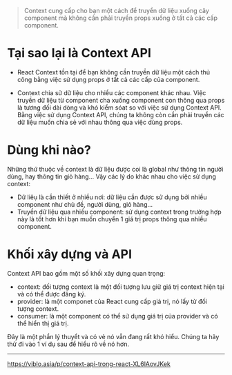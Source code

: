 > Context cung cấp cho bạn một cách để truyền dữ liệu xuống cây component mà không cần phải truyền props xuống ở tất cả các cấp component.

# Tại sao lại là Context API

- React Context tồn tại để bạn không cần truyền dữ liệu một cách thủ công bằng việc sử dụng props ở tất cả các cấp của component. 

- Context chia sử dữ liệu cho nhiều các component khác nhau. Việc truyền dữ liệu từ component cha xuống component con thông qua props là tương đối dài dòng và khó kiểm sóat so với việc sử dụng Context API. Bằng việc sử dụng Context API, chúng ta không còn cần phải truyền các dữ liệu muốn chia sẻ với nhau thông qua việc dùng props.

# Dùng khi nào?

Những thứ thuộc về context là dữ liệu được coi là global như thông tin người dùng, hay thông tin giỏ hàng... Vậy các lý do khác nhau cho việc sử dụng context:
- Dữ liêụ là cần thiết ở nhiều nơi: dữ liệu cần được sử dụng bởi nhiều component như chủ đề, người dùng, giỏ hàng...
- Truyền dữ liệu qua nhiều component: sử dụng context trong trường hợp này là tốt hơn khi bạn muốn chuyển 1 giá trị props thông qua nhiều component.

# Khối xây dựng và API

Context API bao gồm một số khối xây dựng quan trọng:

- context: đối tượng context là một đối tượng lưu giữ giá trị context hiện tại và có thể được đăng ký.
- provider: là một componet của React cung cấp giá trị, nó lấy từ đối tượng context.
- consumer: là một component có thể sử dụng giá trị của provider và có thể hiển thị giá trị.

Đây là một phần lý thuyểt và có vẻ nó vẫn đang rất khó hiểu. Chúng ta hãy thử đi vào 1 ví dụ sau để hiểu rõ về nó hơn.


---

https://viblo.asia/p/context-api-trong-react-XL6lAovJKek